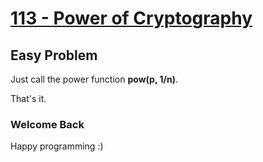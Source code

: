 # [113 - Power of Cryptography](http://uva.onlinejudge.org/index.php?option=com_onlinejudge&Itemid=8&category=24&page=show_problem&problem=49)

## Easy Problem

Just call the power function __pow(p, 1/n)__.

That's it.

### Welcome Back ##
Happy programming :)

